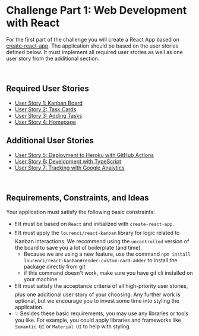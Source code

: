 # Challenge Part 1: Web Development with React

For the first part of the challenge you will create a React App based on [create-react-app](https://create-react-app.dev/). The application should be based on the user stories defined below. It must implement all required user stories as well as one user story from the additional section.

<br>

## Required User Stories

- [User Story 1: Kanban Board](https://github.com/uzh-bf/dev-challenge/issues/1)
- [User Story 2: Task Cards](https://github.com/uzh-bf/dev-challenge/issues/2)
- [User Story 3: Adding Tasks](https://github.com/uzh-bf/dev-challenge/issues/3)
- [User Story 4: Homepage](https://github.com/uzh-bf/dev-challenge/issues/4)

## Additional User Stories

- [User Story 5: Deployment to Heroku with GitHub Actions](https://github.com/uzh-bf/dev-challenge/issues/5)
- [User Story 6: Development with TypeScript](https://github.com/uzh-bf/dev-challenge/issues/6)
- [User Story 7: Tracking with Google Analytics](https://github.com/uzh-bf/dev-challenge/issues/7)

<br>

## Requirements, Constraints, and Ideas

Your application must satisfy the following basic constraints:

- :exclamation: It must be based on `React` and initialized with `create-react-app`.
- :exclamation: It must apply the `lourenci/react-kanban` library for logic related to Kanban interactions. We recommend using the `uncontrolled` version of the board to save you a lot of boilerplate (and time).
  - Because we are using a new feature, use the command `npm install lourenci/react-kanban#render-custom-card-adder` to install the package directly from git 
  - if this command doesn't work, make sure you have git cli installed on your machine
- :exclamation: It must satisfy the acceptance criteria of all high-priority user stories, plus one additional user story of your choosing. Any further work is optional, but we encourage you to invest some time into styling the application.
- :bulb: Besides these basic requirements, you may use any libraries or tools you like. For example, you could apply libraries and frameworks like `Semantic UI` or `Material UI` to help with styling.
